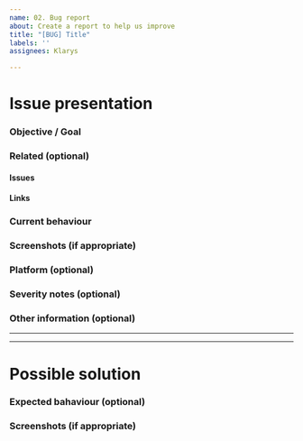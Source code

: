 ```yaml
---
name: 02. Bug report
about: Create a report to help us improve
title: "[BUG] Title"
labels: ''
assignees: Klarys

---
```


# Issue presentation
### Objective / Goal

### Related (optional)
<!--- Although this section is described as optional, because some issues are standalone, 
it is required to fill those fields, if there is any connected issue or resource. 
This would help in future reference of connected issues and finding out decisions. -->
#### Issues
<!-- Various connected issues necessary to understand the issue presented. Example: -->
<!-- 
- Epic(s): [epic name](link) or #epic_no
- Wireframes: [issue name](link) or #issue_no
- Hi-Fis: [issue name](link) or #issue_no
- Research: [issue name](link) or #issue_no
- Other: [issue name](link) or #issue_no
-->

#### Links
<!--- Various resources necessary to understand the issue presented. Example: -->
<!-- 
- [Figma](link)
- [Mural](link)
- [Slack](link)
- [Other-describe](link) 
-->

### Current behaviour

### Screenshots (if appropriate)
<!--- A picture is worth a 1000 words. -->

### Platform (optional)

### Severity notes (optional)
<!-- Does it break a functionality? -->
<!-- How often does it happen? -->

### Other information (optional)
<!--- Anything else we should know about the issue? -->

---
---

# Possible solution
### Expected bahaviour (optional)
<!-- Will proposed solution affect the users? -->
<!-- Confirm the behaviour with Design team -->

### Screenshots (if appropriate)
<!--- A picture is worth a 1000 words. -->
